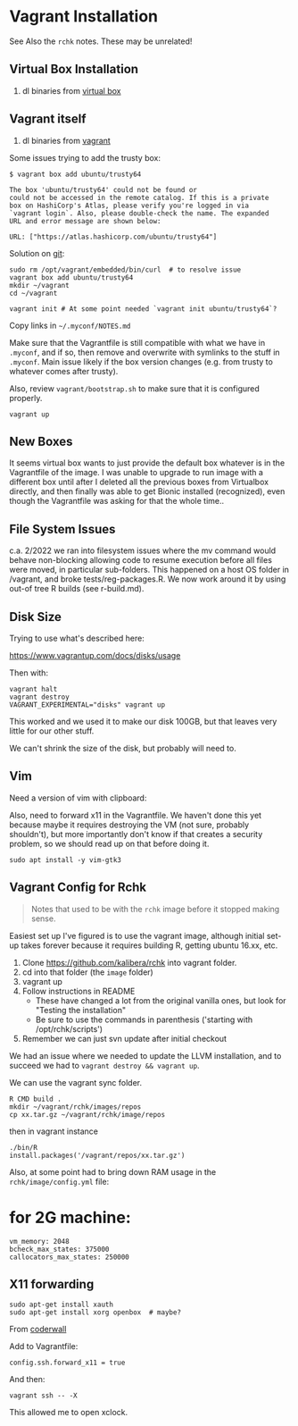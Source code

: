 # Vagrant Installation

See Also the `rchk` notes.  These may be unrelated!

## Virtual Box Installation

1. dl binaries from [virtual box](https://www.virtualbox.org/)

## Vagrant itself

1. dl binaries from [vagrant](https://www.vagrantup.com/docs/installation/)

Some issues trying to add the trusty box:

```
$ vagrant box add ubuntu/trusty64

The box 'ubuntu/trusty64' could not be found or
could not be accessed in the remote catalog. If this is a private
box on HashiCorp's Atlas, please verify you're logged in via
`vagrant login`. Also, please double-check the name. The expanded
URL and error message are shown below:

URL: ["https://atlas.hashicorp.com/ubuntu/trusty64"]
```

Solution on [git](https://github.com/Varying-Vagrant-Vagrants/VVV/issues/354):

```
sudo rm /opt/vagrant/embedded/bin/curl  # to resolve issue
vagrant box add ubuntu/trusty64
mkdir ~/vagrant
cd ~/vagrant
 
vagrant init # At some point needed `vagrant init ubuntu/trusty64`?
```

Copy links in `~/.myconf/NOTES.md`

Make sure that the Vagrantfile is still compatible with what we have in
`.myconf`, and if so, then remove and overwrite with symlinks to the stuff in
`.myconf`.  Main issue likely if the box version changes (e.g. from trusty to
whatever comes after trusty).

Also, review `vagrant/bootstrap.sh` to make sure that it is configured
properly.

```
vagrant up
```

## New Boxes

It seems virtual box wants to just provide the default box whatever is in the
Vagrantfile of the image.  I was unable to upgrade to run image with a different
box until after I deleted all the previous boxes from Virtualbox directly, and
then finally was able to get Bionic installed (recognized), even though the
Vagrantfile was asking for that the whole time..

## File System Issues

c.a. 2/2022 we ran into filesystem issues where the mv command would behave
non-blocking allowing code to resume execution before all files were moved, in
particular sub-folders.  This happened on a host OS folder in /vagrant, and
broke tests/reg-packages.R.  We now work around it by using out-of tree R builds
(see r-build.md).

## Disk Size

Trying to use what's described here:

https://www.vagrantup.com/docs/disks/usage

Then with:

    vagrant halt
    vagrant destroy
    VAGRANT_EXPERIMENTAL="disks" vagrant up

This worked and we used it to make our disk 100GB, but that leaves very little
for our other stuff.

We can't shrink the size of the disk, but probably will need to.

## Vim

Need a version of vim with clipboard:

Also, need to forward x11 in the Vagrantfile.  We haven't done this yet because
maybe it requires destroying the VM (not sure, probably shouldn't), but more
importantly don't know if that creates a security problem, so we should read up
on that before doing it.

    sudo apt install -y vim-gtk3  

## Vagrant Config for Rchk

> Notes that used to be with the `rchk` image before it stopped making sense.

Easiest set up I've figured is to use the vagrant image, although initial
set-up takes forever because it requires building R, getting ubuntu 16.xx, etc.

1. Clone https://github.com/kalibera/rchk into vagrant folder.
2. cd into that folder (the `image` folder)
3. vagrant up
4. Follow instructions in README
   * These have changed a lot from the original vanilla ones, but look for
     "Testing the installation"
   * Be sure to use the commands in parenthesis ('starting with
     /opt/rchk/scripts')
5. Remember we can just svn update after initial checkout

We had an issue where we needed to update the LLVM installation, and to succeed
we had to `vagrant destroy && vagrant up`.

We can use the vagrant sync folder.

```
R CMD build .
mkdir ~/vagrant/rchk/images/repos
cp xx.tar.gz ~/vagrant/rchk/image/repos
```
then in vagrant instance
```
./bin/R
install.packages('/vagrant/repos/xx.tar.gz')
```

Also, at some point had to bring down RAM usage in the `rchk/image/config.yml`
file:

# for 2G machine:
```
vm_memory: 2048
bcheck_max_states: 375000
callocators_max_states: 250000
```

## X11 forwarding

```
sudo apt-get install xauth
sudo apt-get install xorg openbox  # maybe?
```

From
[coderwall](https://coderwall.com/p/ozhfva/run-graphical-programs-within-vagrantboxes)

Add to Vagrantfile:

```
config.ssh.forward_x11 = true
```

And then:

```
vagrant ssh -- -X
```

This allowed me to open xclock.

